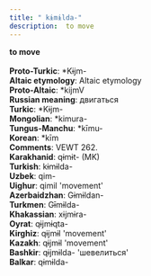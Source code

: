 ```yaml
---
title: " kɨmɨlda-"
description:  to move
---
```

<p data-pagefind-weight="0.5">
<strong> to move</strong><br><br>
<strong>Proto-Turkic</strong>:  *Kɨjm-<br>
<strong>Altaic etymology</strong>:  Altaic etymology<br>
<strong> Proto-Altaic</strong>:  *kijmV<br>
<strong>Russian meaning</strong>:  двигаться<br>
<strong>Turkic</strong>:  *Kɨjm-<br>
<strong>Mongolian</strong>:  *kimura-<br>
<strong>Tungus-Manchu</strong>:  *kīmu-<br>
<strong>Korean</strong>:  *kīm<br>
<strong>Comments</strong>:  VEWT 262.<br>
<strong>Karakhanid</strong>:  qɨmɨt- (MK)<br>
<strong>Turkish</strong>:  kɨmɨlda-<br>
<strong>Uzbek</strong>:  qim-<br>
<strong>Uighur</strong>:  qimil 'movement'<br>
<strong>Azerbaidzhan</strong>:  Gɨmɨldan-<br>
<strong>Turkmen</strong>:  Gɨ̄mɨlda-<br>
<strong>Khakassian</strong>:  xɨjmɨra-<br>
<strong>Oyrat</strong>:  qɨjmɨqta-<br>
<strong>Kirghiz</strong>:  qɨjmɨl 'movement'<br>
<strong>Kazakh</strong>:  qɨjmɨl 'movement'<br>
<strong>Bashkir</strong>:  qɨjmɨlda- 'шевелиться'<br>
<strong>Balkar</strong>:  qɨmɨlda-<br>

</p>
